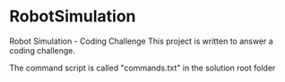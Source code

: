 # RobotSimulation
Robot Simulation - Coding Challenge
This project is written to answer a coding challenge.

The command script is called "commands.txt" in the solution root folder
